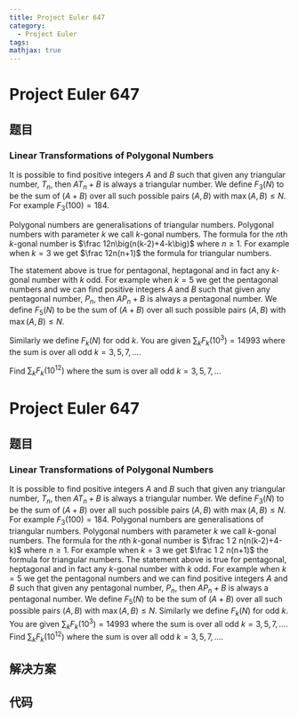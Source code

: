 ```yaml
---
title: Project Euler 647
category:
  - Project Euler
tags:
mathjax: true
---
```

<escape><!-- more --></escape>
    
# Project Euler 647
## 题目
### Linear Transformations of Polygonal Numbers



It is possible to find positive integers $A$ and $B$ such that given any triangular number, $T_n$, then $AT_n +B$ is always a triangular number. We define $F_3(N)$ to be the sum of $(A+B)$ over all such possible pairs $(A,B)$ with $\max(A,B)\le N$. For example $F_3(100) = 184$.


Polygonal numbers are generalisations of triangular numbers. Polygonal numbers with parameter $k$ we call $k$-gonal numbers. The formula for the $n$th $k$-gonal number is $\frac 12n\big(n(k-2)+4-k\big)$ where $n \ge 1$. For example when $k = 3$ we get $\frac 12n(n+1)$ the formula for triangular numbers.


The statement above is true for pentagonal, heptagonal and in fact any $k$-gonal number with $k$ odd. For example when $k=5$ we get the pentagonal numbers and we can find positive integers $A$ and $B$ such that given any pentagonal number, $P_n$, then $AP_n+B$ is always a pentagonal number. We define $F_5(N)$ to be the sum of $(A+B)$ over all such possible pairs $(A,B)$ with $\max(A,B)\le N$.


Similarly we define $F_k(N)$ for odd $k$. You are given $\sum_{k} F_k(10^3) = 14993$ where the sum is over all odd $k = 3,5,7,\ldots$.


Find $\sum_{k} F_k(10^{12})$ where the sum is over all odd $k = 3,5,7,\ldots$



# Project Euler 647
## 题目
### Linear Transformations of Polygonal Numbers

It is possible to find positive integers $A$ and $B$ such that given any triangular number, $T_n$, then $AT_n+B$ is always a triangular number. We define $F_3(N)$ to be the sum of $(A+B)$ over all such possible pairs $(A,B)$ with $\max(A,B)\le N$. For example $F_3(100)=184$.
Polygonal numbers are generalisations of triangular numbers. Polygonal numbers with parameter $k$ we call $k$-gonal numbers. The formula for the $n$th $k$-gonal number is $\frac 1 2 n(n(k-2)+4-k)$ where $n\ge1$. For example when $k=3$ we get $\frac 1 2 n(n+1)$ the formula for triangular numbers.
The statement above is true for pentagonal, heptagonal and in fact any $k$-gonal number with $k$ odd. For example when $k=5$ we get the pentagonal numbers and we can find positive integers $A$ and $B$ such that given any pentagonal number, $P_n$, then $AP_n+B$ is always a pentagonal number. We define $F_5(N)$ to be the sum of $(A+B)$ over all such possible pairs $(A,B)$ with $\max(A,B)\le N$.
Similarly we define $F_k(N)$ for odd $k$. You are given $\sum_kF_k(10^3)=14993$ where the sum is over all odd $k=3,5,7,\ldots$.
Find $\sum_kF_k(10^{12})$ where the sum is over all odd $k=3,5,7,\ldots$.


## 解决方案


## 代码


